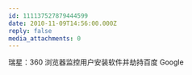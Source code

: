 ```yaml
---
id: 111137527879444599
date: 2010-11-09T14:56:00.000Z
reply: false
media_attachments: 0
---
```


瑞星：360 浏览器监控用户安装软件并劫持百度 Google ​​​​

